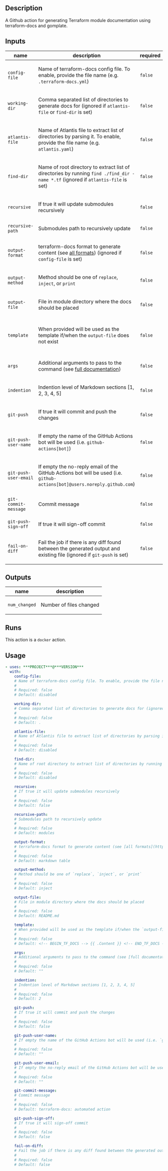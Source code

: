 ## Description

A Github action for generating Terraform module documentation using terraform-docs and gomplate.

## Inputs

| name | description | required | default |
| --- | --- | --- | --- |
| `config-file` | <p>Name of terraform-docs config file. To enable, provide the file name (e.g. <code>.terraform-docs.yml</code>)</p> | `false` | `disabled` |
| `working-dir` | <p>Comma separated list of directories to generate docs for (ignored if <code>atlantis-file</code> or <code>find-dir</code> is set)</p> | `false` | `.` |
| `atlantis-file` | <p>Name of Atlantis file to extract list of directories by parsing it. To enable, provide the file name (e.g. <code>atlantis.yaml</code>)</p> | `false` | `disabled` |
| `find-dir` | <p>Name of root directory to extract list of directories by running <code>find ./find_dir -name *.tf</code> (ignored if <code>atlantis-file</code> is set)</p> | `false` | `disabled` |
| `recursive` | <p>If true it will update submodules recursively</p> | `false` | `false` |
| `recursive-path` | <p>Submodules path to recursively update</p> | `false` | `modules` |
| `output-format` | <p>terraform-docs format to generate content (see <a href="https://github.com/terraform-docs/terraform-docs/blob/master/docs/FORMATS_GUIDE.md">all formats</a>) (ignored if <code>config-file</code> is set)</p> | `false` | `markdown table` |
| `output-method` | <p>Method should be one of <code>replace</code>, <code>inject</code>, or <code>print</code></p> | `false` | `inject` |
| `output-file` | <p>File in module directory where the docs should be placed</p> | `false` | `README.md` |
| `template` | <p>When provided will be used as the template if/when the <code>output-file</code> does not exist</p> | `false` | `<!-- BEGIN_TF_DOCS --> {{ .Content }} <!-- END_TF_DOCS -->` |
| `args` | <p>Additional arguments to pass to the command (see <a href="https://github.com/terraform-docs/terraform-docs/tree/master/docs">full documentation</a>)</p> | `false` | `""` |
| `indention` | <p>Indention level of Markdown sections [1, 2, 3, 4, 5]</p> | `false` | `2` |
| `git-push` | <p>If true it will commit and push the changes</p> | `false` | `false` |
| `git-push-user-name` | <p>If empty the name of the GitHub Actions bot will be used (i.e. <code>github-actions[bot]</code>)</p> | `false` | `""` |
| `git-push-user-email` | <p>If empty the no-reply email of the GitHub Actions bot will be used (i.e. <code>github-actions[bot]@users.noreply.github.com</code>)</p> | `false` | `""` |
| `git-commit-message` | <p>Commit message</p> | `false` | `terraform-docs: automated action` |
| `git-push-sign-off` | <p>If true it will sign-off commit</p> | `false` | `false` |
| `fail-on-diff` | <p>Fail the job if there is any diff found between the generated output and existing file (ignored if <code>git-push</code> is set)</p> | `false` | `false` |


## Outputs

| name | description |
| --- | --- |
| `num_changed` | <p>Number of files changed</p> |


## Runs

This action is a `docker` action.

## Usage

```yaml
- uses: ***PROJECT***@***VERSION***
  with:
    config-file:
    # Name of terraform-docs config file. To enable, provide the file name (e.g. `.terraform-docs.yml`)
    #
    # Required: false
    # Default: disabled

    working-dir:
    # Comma separated list of directories to generate docs for (ignored if `atlantis-file` or `find-dir` is set)
    #
    # Required: false
    # Default: .

    atlantis-file:
    # Name of Atlantis file to extract list of directories by parsing it. To enable, provide the file name (e.g. `atlantis.yaml`)
    #
    # Required: false
    # Default: disabled

    find-dir:
    # Name of root directory to extract list of directories by running `find ./find_dir -name *.tf` (ignored if `atlantis-file` is set)
    #
    # Required: false
    # Default: disabled

    recursive:
    # If true it will update submodules recursively
    #
    # Required: false
    # Default: false

    recursive-path:
    # Submodules path to recursively update
    #
    # Required: false
    # Default: modules

    output-format:
    # terraform-docs format to generate content (see [all formats](https://github.com/terraform-docs/terraform-docs/blob/master/docs/FORMATS_GUIDE.md)) (ignored if `config-file` is set)
    #
    # Required: false
    # Default: markdown table

    output-method:
    # Method should be one of `replace`, `inject`, or `print`
    #
    # Required: false
    # Default: inject

    output-file:
    # File in module directory where the docs should be placed
    #
    # Required: false
    # Default: README.md

    template:
    # When provided will be used as the template if/when the `output-file` does not exist
    #
    # Required: false
    # Default: <!-- BEGIN_TF_DOCS --> {{ .Content }} <!-- END_TF_DOCS -->

    args:
    # Additional arguments to pass to the command (see [full documentation](https://github.com/terraform-docs/terraform-docs/tree/master/docs))
    #
    # Required: false
    # Default: ""

    indention:
    # Indention level of Markdown sections [1, 2, 3, 4, 5]
    #
    # Required: false
    # Default: 2

    git-push:
    # If true it will commit and push the changes
    #
    # Required: false
    # Default: false

    git-push-user-name:
    # If empty the name of the GitHub Actions bot will be used (i.e. `github-actions[bot]`)
    #
    # Required: false
    # Default: ""

    git-push-user-email:
    # If empty the no-reply email of the GitHub Actions bot will be used (i.e. `github-actions[bot]@users.noreply.github.com`)
    #
    # Required: false
    # Default: ""

    git-commit-message:
    # Commit message
    #
    # Required: false
    # Default: terraform-docs: automated action

    git-push-sign-off:
    # If true it will sign-off commit
    #
    # Required: false
    # Default: false

    fail-on-diff:
    # Fail the job if there is any diff found between the generated output and existing file (ignored if `git-push` is set)
    #
    # Required: false
    # Default: false
```




